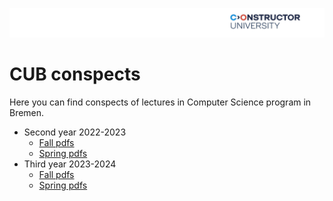 ![CUB](CUB.png)

# CUB conspects

Here you can find conspects of lectures in Computer Science program in Bremen.



- Second year 2022-2023
  - [Fall pdfs](./2-fall2022/pdf/)
  - [Spring pdfs](./2-spring2023/pdf/)
- Third year 2023-2024
  - [Fall pdfs](./3-fall2023/pdf/)
  - [Spring pdfs](./3-spring2024/pdf/)
